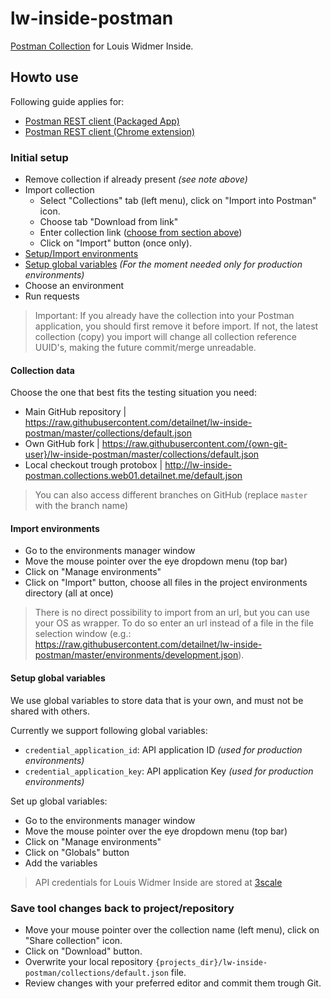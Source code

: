 # lw-inside-postman
[Postman Collection](https://www.getpostman.com/) for Louis Widmer Inside.

## Howto use
Following guide applies for:

 - [Postman REST client (Packaged App)](https://www.getpostman.com/)
 - [Postman REST client (Chrome extension)](https://chrome.google.com/webstore/detail/postman-rest-client/fdmmgilgnpjigdojojpjoooidkmcomcm)

### Initial setup
 
 - Remove collection if already present _(see note above)_
 - Import collection 
   - Select "Collections" tab (left menu), click on "Import into Postman" icon.
   - Choose tab "Download from link"
   - Enter collection link ([choose from section above](#collection-data))
   - Click on "Import" button (once only).
 - [Setup/Import environments](#import-environments)
 - [Setup global variables](#setup-global-variables) _(For the moment needed only for production environments)_
 - Choose an environment
 - Run requests 

> Important: If you already have the collection into your Postman application, you should first remove it before import.
> If not, the latest collection (copy) you import will change all collection reference UUID's, making the future commit/merge unreadable.

#### Collection data

Choose the one that best fits the testing situation you need:

 - Main GitHub repository | https://raw.githubusercontent.com/detailnet/lw-inside-postman/master/collections/default.json
 - Own GitHub fork | https://raw.githubusercontent.com/{own-git-user}/lw-inside-postman/master/collections/default.json
 - Local checkout trough protobox | http://lw-inside-postman.collections.web01.detailnet.me/default.json

> You can also access different branches on GitHub (replace `master` with the branch name)

#### Import environments

 - Go to the environments manager window
  - Move the mouse pointer over the eye dropdown menu (top bar)
  - Click on "Manage environments"
 - Click on "Import" button, choose all files in the project environments directory (all at once)

> There is no direct possibility to import from an url, but you can use your OS as wrapper. 
> To do so enter an url instead of a file in the file selection window (e.g.: https://raw.githubusercontent.com/detailnet/lw-inside-postman/master/environments/development.json).

#### Setup global variables

We use global variables to store data that is your own, and must not be shared with others.

Currently we support following global variables:

 - `credential_application_id`: API application ID _(used for production environments)_
 - `credential_application_key`: API application Key _(used for production environments)_

Set up global variables:

 - Go to the environments manager window
  - Move the mouse pointer over the eye dropdown menu (top bar)
  - Click on "Manage environments"
 - Click on "Globals" button
 - Add the variables

> API credentials for Louis Widmer Inside are stored at [3scale](https://detailnet-admin.3scale.net)

### Save tool changes back to project/repository

 - Move your mouse pointer over the collection name (left menu), click on "Share collection" icon.
 - Click on "Download" button.
 - Overwrite your local repository `{projects_dir}/lw-inside-postman/collections/default.json` file.
 - Review changes with your preferred editor and commit them trough Git.
